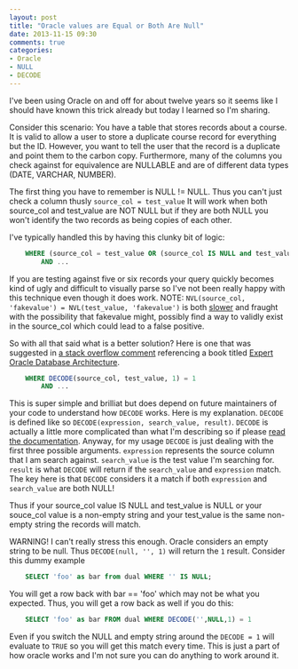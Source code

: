 ```yaml
---
layout: post
title: "Oracle values are Equal or Both Are Null"
date: 2013-11-15 09:30
comments: true
categories:
- Oracle
- NULL
- DECODE
---
```

I've been using Oracle on and off for about twelve years so it seems like I should have known this trick already but today I learned so I'm sharing.

Consider this scenario:  You have a table that stores records about a course.  It is valid to allow a user to store a duplicate course record for everything
but the ID.  However, you want to tell the user that the record is a duplicate and point them to the carbon copy. Furthermore, many of the columns you
check against for equivalence are NULLABLE and are of different data types (DATE, VARCHAR, NUMBER).

The first thing you have to remember is NULL != NULL.  Thus you can't just check a column thusly `source_col = test_value`  It will work when both source_col
and test_value are NOT NULL but if they are both NULL you won't identify the two records as being copies of each other.

I've typically handled this by having this clunky bit of logic:


```sql
	WHERE (source_col = test_value OR (source_col IS NULL and test_value IS NULL))
		AND ...

```


If you are testing against five or six records your query quickly becomes kind of ugly and difficult to visually parse so I've not been really happy with this technique
even though it does work.  NOTE: `NVL(source_col, 'fakevalue') = NVL(test_value, 'fakevalue')` is both [slower](http://stackoverflow.com/a/192072/7329) and fraught with the possibility that fakevalue might, possibly
find a way to validly exist in the source_col which could lead to a false positive.

So with all that said what is a better solution?  Here is one that was suggested in [a stack overflow comment](http://stackoverflow.com/a/5303981/7329) referencing a book titled [Expert Oracle Database Architecture](http://www.amazon.com/gp/product/1590595300/ref=as_li_ss_tl?ie=UTF8&camp=1789&creative=390957&creativeASIN=1590595300&linkCode=as2&tag=strictlymovie-20).


```sql
	WHERE DECODE(source_col, test_value, 1) = 1
		AND ...

```


This is super simple and brilliat but does depend on future maintainers of your code to understand how `DECODE` works.  Here is my explanation.  `DECODE` is defined like so `DECODE(expression, search_value, result)`.
`DECODE` is actually a little more complicated than what I'm describing so if please [read the documentation](http://www.techonthenet.com/oracle/functions/decode.php).  Anyway, for my usage `DECODE` is just dealing
with the first three possible arguments.  `expression` represents the source column that I am search against.  `search_value` is the test value I'm searching for.  `result` is what `DECODE` will return if the `search_value` and
`expression` match.  The key here is that `DECODE` considers it a  match if both `expression` and `search_value` are both NULL!

Thus if your source_col value IS NULL and test_value is NULL or your souce_col value is a non-empty string and your test_value is the same non-empty string the records will match.

WARNING!  I can't really stress this enough.  Oracle considers an empty string to be null.  Thus `DECODE(null, '', 1)` will return the `1` result.  Consider this dummy example


```sql
	SELECT 'foo' as bar from dual WHERE '' IS NULL;

```


You will get a row back with bar == 'foo' which may not be what you expected.  Thus, you will get a row back as well if you do this:


```sql
	SELECT 'foo' as bar FROM dual WHERE DECODE('',NULL,1) = 1

```

Even if you switch the NULL and empty string around the `DECODE = 1` will evaluate to `TRUE` so you will get this match every time.  This is just a part of how oracle works and I'm not sure you can do anything to work around it.
